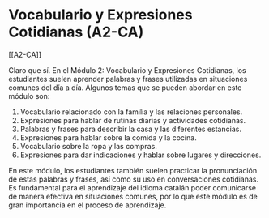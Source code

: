 # Vocabulario y Expresiones Cotidianas (A2-CA)

[[A2-CA]]

Claro que sí. En el Módulo 2: Vocabulario y Expresiones Cotidianas, los estudiantes suelen aprender palabras y frases utilizadas en situaciones comunes del día a día. Algunos temas que se pueden abordar en este módulo son:

1. Vocabulario relacionado con la familia y las relaciones personales.
2. Expresiones para hablar de rutinas diarias y actividades cotidianas.
3. Palabras y frases para describir la casa y las diferentes estancias.
4. Expresiones para hablar sobre la comida y la cocina.
5. Vocabulario sobre la ropa y las compras.
6. Expresiones para dar indicaciones y hablar sobre lugares y direcciones.

En este módulo, los estudiantes también suelen practicar la pronunciación de estas palabras y frases, así como su uso en conversaciones cotidianas. Es fundamental para el aprendizaje del idioma catalán poder comunicarse de manera efectiva en situaciones comunes, por lo que este módulo es de gran importancia en el proceso de aprendizaje.
